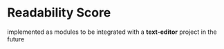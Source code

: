 # Readability Score
 implemented as modules to be integrated with a **text-editor** project in the future